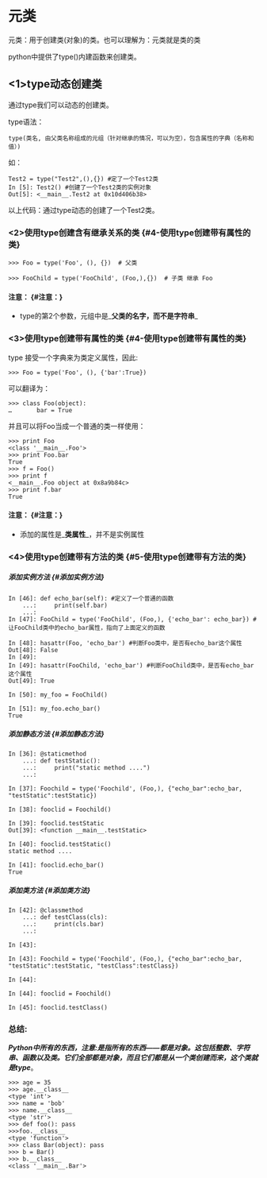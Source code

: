 # 元类

元类：用于创建类\(对象\)的类。也可以理解为：元类就是类的类

python中提供了type\(\)内建函数来创建类。

## &lt;1&gt;type动态创建类

通过type我们可以动态的创建类。

type语法：

```
type(类名, 由父类名称组成的元组（针对继承的情况，可以为空），包含属性的字典（名称和值）)
```

如：

```
Test2 = type("Test2",(),{}) #定了一个Test2类
In [5]: Test2() #创建了一个Test2类的实例对象
Out[5]: <__main__.Test2 at 0x10d406b38>
```

以上代码：通过type动态的创建了一个Test2类。

### &lt;2&gt;使用type创建含有继承关系的类 {#4-使用type创建带有属性的类}

```
>>> Foo = type('Foo', (), {})  # 父类
```

```
>>> FooChild = type('FooChild', (Foo,),{})  # 子类 继承 Foo
```

#### 注意： {#注意：}

* type的第2个参数，元组中是_**父类的名字，而不是字符串**_

### &lt;3&gt;使用type创建带有属性的类 {#4-使用type创建带有属性的类}

type 接受一个字典来为类定义属性，因此:

```
>>> Foo = type('Foo', (), {'bar':True})
```

可以翻译为：

```
>>> class Foo(object):
…       bar = True
```

并且可以将Foo当成一个普通的类一样使用：

```
>>> print Foo
<class '__main__.Foo'>
>>> print Foo.bar
True
>>> f = Foo()
>>> print f
<__main__.Foo object at 0x8a9b84c>
>>> print f.bar
True
```

#### 注意： {#注意：}

* 添加的属性是_**类属性**_，并不是实例属性

### &lt;4&gt;使用type创建带有方法的类 {#5-使用type创建带有方法的类}

##### 添加实例方法 {#添加实例方法}

```
In [46]: def echo_bar(self): #定义了一个普通的函数
    ...:     print(self.bar)
    ...:
In [47]: FooChild = type('FooChild', (Foo,), {'echo_bar': echo_bar}) #让FooChild类中的echo_bar属性，指向了上面定义的函数

In [48]: hasattr(Foo, 'echo_bar') #判断Foo类中，是否有echo_bar这个属性
Out[48]: False
In [49]:
In [49]: hasattr(FooChild, 'echo_bar') #判断FooChild类中，是否有echo_bar这个属性
Out[49]: True

In [50]: my_foo = FooChild()

In [51]: my_foo.echo_bar()
True
```

##### 添加静态方法 {#添加静态方法}

```
In [36]: @staticmethod
    ...: def testStatic():
    ...:     print("static method ....")
    ...:

In [37]: Foochild = type('Foochild', (Foo,), {"echo_bar":echo_bar, "testStatic":testStatic})

In [38]: fooclid = Foochild()

In [39]: fooclid.testStatic
Out[39]: <function __main__.testStatic>

In [40]: fooclid.testStatic()
static method ....

In [41]: fooclid.echo_bar()
True
```

##### 添加类方法 {#添加类方法}

```
In [42]: @classmethod
    ...: def testClass(cls):
    ...:     print(cls.bar)
    ...:

In [43]:

In [43]: Foochild = type('Foochild', (Foo,), {"echo_bar":echo_bar, "testStatic":testStatic, "testClass":testClass})

In [44]:

In [44]: fooclid = Foochild()

In [45]: fooclid.testClass()
```

### 总结:

_**Python中所有的东西，注意:是指所有的东西——都是对象。这包括整数、字符串、函数以及类。它们全部都是对象，而且它们都是从一个类创建而来，这个类就是type**_。



```
>>> age = 35
>>> age.__class__
<type 'int'>
>>> name = 'bob'
>>> name.__class__
<type 'str'>
>>> def foo(): pass
>>>foo.__class__
<type 'function'>
>>> class Bar(object): pass
>>> b = Bar()
>>> b.__class__
<class '__main__.Bar'>
```



